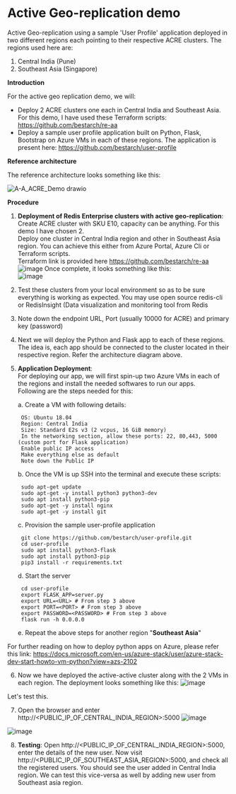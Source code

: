 # Active Geo-replication demo
Active Geo-replication using a sample 'User Profile' application deployed in two different regions each pointing to their respective ACRE clusters.
The regions used here are:
1. Central India (Pune)
2. Southeast Asia (Singapore)


**Introduction**

For the active geo replication demo, we will:
* Deploy 2 ACRE clusters one each in Central India and Southeast Asia. For this demo, I have used these Terraform scripts: https://github.com/bestarch/re-aa
* Deploy a sample user profile application built on Python, Flask, Bootstrap on Azure VMs in each of these regions. The application is present here: https://github.com/bestarch/user-profile

**Reference architecture**

The reference architecture looks something like this:

![A-A_ACRE_Demo drawio](https://user-images.githubusercontent.com/26322220/157703508-4d68d13a-bd40-4019-93a8-ad9900d621ad.png)



**Procedure**
1. **Deployment of Redis Enterprise clusters with active geo-replication**: <br>
Create ACRE cluster with SKU E10, capacity can be anything. For this demo I have chosen 2. <br>
Deploy one cluster in Central India region and other in Southeast Asia region. You can achieve this either from Azure Portal, Azure Cli or Terraform scripts.<br> Terraform link is provided here https://github.com/bestarch/re-aa <br>
![image](https://user-images.githubusercontent.com/26322220/143982955-381f77b0-33db-4eb1-93df-8819192d7ae2.png)
Once complete, it looks something like this: <br>
![image](https://user-images.githubusercontent.com/26322220/157701062-7143bcba-5013-42fb-8fe3-87c06eeba2e0.png)


2. Test these clusters from your local environment so as to be sure everything is working as expected. You may use open source redis-cli or RedisInsight (Data visualization and monitoring tool from Redis

3. Note down the endpoint URL, Port (usually 10000 for ACRE) and primary key (password)

4. Next we will deploy the Python and Flask app to each of these regions. The idea is, each app should be connected to the cluster located in their respective region. Refer the architecture diagram above.

5. **Application Deployment**: <br>
For deploying our app, we will first spin-up two Azure VMs in each of the regions and install the needed softwares to run our apps.<br>
Following are the steps needed for this:

    a. Create a VM with following details:
    
        OS: Ubuntu 18.04 
        Region: Central India
        Size: Standard E2s v3 (2 vcpus, 16 GiB memory) 
        In the networking section, allow these ports: 22, 80,443, 5000 (custom port for Flask application)
        Enable public IP access
        Make everything else as default
        Note down the Public IP 
        
    b. Once the VM is up SSH into the terminal and execute these scripts:

        sudo apt-get update
        sudo apt-get -y install python3 python3-dev
        sudo apt install python3-pip
        sudo apt-get -y install nginx
        sudo apt-get -y install git
        
    c.  Provision the sample user-profile application
    
        git clone https://github.com/bestarch/user-profile.git
        cd user-profile
        sudo apt install python3-flask
        sudo apt install python3-pip
        pip3 install -r requirements.txt
        
    d. Start the server
    
        cd user-profile
        export FLASK_APP=server.py
        export URL=<URL> # From step 3 above
        export PORT=<PORT> # From step 3 above
        export PASSWORD=<PASSWORD> # From step 3 above
        flask run -h 0.0.0.0

    e.  Repeat the above steps for another region "**Southeast Asia**"
    
    
For further reading on how to deploy python apps on Azure, please refer this link: https://docs.microsoft.com/en-us/azure-stack/user/azure-stack-dev-start-howto-vm-python?view=azs-2102
    
6. Now we have deployed the active-active cluster along with the 2 VMs in each region. The deployment looks something like this:
![image](https://user-images.githubusercontent.com/26322220/157700761-c992d6cf-b428-4ee7-8b57-df8113096c80.png)

Let's test this.

7. Open the browser and enter http://<PUBLIC_IP_OF_CENTRAL_INDIA_REGION>:5000
![image](https://user-images.githubusercontent.com/26322220/144080885-13372fa1-353a-42ca-9587-7f40eafc5843.png)

![image](https://user-images.githubusercontent.com/26322220/144081701-9dc03936-1343-4715-acb5-e6746b07dc0a.png)

8. **Testing**: Open http://<PUBLIC_IP_OF_CENTRAL_INDIA_REGION>:5000, enter the details of the new user. 
Now visit  http://<PUBLIC_IP_OF_SOUTHEAST_ASIA_REGION>:5000, and check all the registered users.
You should see the user added in Central India region. We can test this vice-versa as well by adding new user from Southeast asia region.



